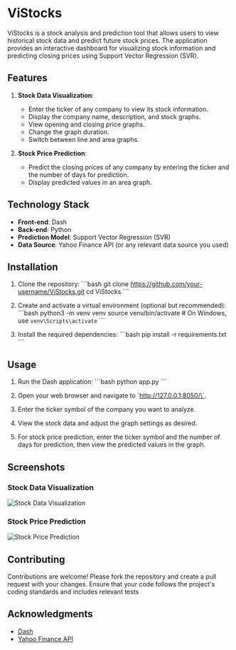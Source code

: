 
# ViStocks

ViStocks is a stock analysis and prediction tool that allows users to view historical stock data and predict future stock prices. The application provides an interactive dashboard for visualizing stock information and predicting closing prices using Support Vector Regression (SVR).

## Features

1. **Stock Data Visualization**:
    - Enter the ticker of any company to view its stock information.
    - Display the company name, description, and stock graphs.
    - View opening and closing price graphs.
    - Change the graph duration.
    - Switch between line and area graphs.

2. **Stock Price Prediction**:
    - Predict the closing prices of any company by entering the ticker and the number of days for prediction.
    - Display predicted values in an area graph.

## Technology Stack

- **Front-end**: Dash
- **Back-end**: Python
- **Prediction Model**: Support Vector Regression (SVR)
- **Data Source**: Yahoo Finance API (or any relevant data source you used)

## Installation

1. Clone the repository:
    \`\`\`bash
    git clone https://github.com/your-username/ViStocks.git
    cd ViStocks
    \`\`\`

2. Create and activate a virtual environment (optional but recommended):
    \`\`\`bash
    python3 -m venv venv
    source venv/bin/activate   # On Windows, use `venv\Scripts\activate`
    \`\`\`

3. Install the required dependencies:
    \`\`\`bash
    pip install -r requirements.txt
    \`\`\`

## Usage

1. Run the Dash application:
    \`\`\`bash
    python app.py
    \`\`\`

2. Open your web browser and navigate to \`http://127.0.0.1:8050/\`.

3. Enter the ticker symbol of the company you want to analyze.

4. View the stock data and adjust the graph settings as desired.

5. For stock price prediction, enter the ticker symbol and the number of days for prediction, then view the predicted values in the graph.

## Screenshots

### Stock Data Visualization
![Stock Data Visualization](screenshots/stock_data.png)

### Stock Price Prediction
![Stock Price Prediction](screenshots/stock_prediction.png)

## Contributing

Contributions are welcome! Please fork the repository and create a pull request with your changes. Ensure that your code follows the project's coding standards and includes relevant tests


## Acknowledgments

- [Dash](https://dash.plotly.com/)
- [Yahoo Finance API](https://www.yahoofinanceapi.com/)
